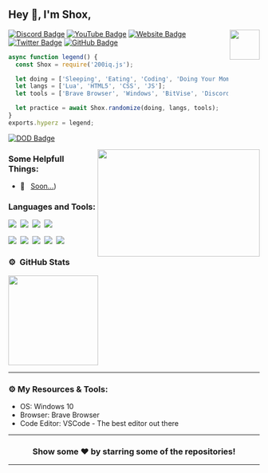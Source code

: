 ## Hey 👋, I'm Shox,

<img align="right" height="60" width="60" alt="" src="https://i.imgur.com/7cRB8hH.png" />

[![Discord Badge](https://img.shields.io/badge/-Discord-0e76a8?style=flat-square&logo=Discord&logoColor=white)](http://dc.californialife.de)
[![YouTube Badge](https://img.shields.io/badge/-YouTube-e02828?style=flat-square&logo=YouTube&logoColor=white)]()
[![Website Badge](https://img.shields.io/badge/Website-3b5998?style=flat-square&logo=google-chrome&logoColor=white)](http://californialife.de)
[![Twitter Badge](https://img.shields.io/badge/-Twitter-00acee?style=flat-square&logo=Twitter&logoColor=white)](https://twitter.com/gershox)
[![GitHub Badge](https://img.shields.io/badge/-GitHub-ffffff?style=flat-square&logo=Github&logoColor=black)](https://girhub.com/GERShox)

```js
async function legend() {
  const Shox = require('200iq.js');

  let doing = ['Sleeping', 'Eating', 'Coding', 'Doing Your Mom'];
  let langs = ['Lua', 'HTML5', 'CSS', 'JS'];
  let tools = ['Brave Browser', 'Windows', 'BitVise', 'Discord', 'GitHub'];

  let practice = await Shox.randomize(doing, langs, tools);
}
exports.hyperz = legend;
```




[![DOD Badge](https://img.shields.io/badge/California-Life%20DEVELOPMENT-17a6ec?style=for-the-badge)](http://dc.californialife.de)

<img align="right" height="215" width="325" alt="" src="https://cdn.dribbble.com/users/416610/screenshots/4801105/coding_desk_flat_vector_ui_ux_design_illustration_motion_animation_gif2.gif" />


### Some Helpfull Things:

- 📌 &nbsp; [Soon...](https://soon.com))

### Languages and Tools:

![](https://img.shields.io/badge/LUA-F7DF1E?style=for-the-badge&logo=lua&logoColor=black)&nbsp;
![](https://img.shields.io/badge/Node.js-43853D?style=for-the-badge&logo=node.js&logoColor=white)&nbsp;
![](https://img.shields.io/badge/HTML5-E34F26?style=for-the-badge&logo=html5&logoColor=white)&nbsp;
![](https://img.shields.io/badge/CSS3-1572B6?style=for-the-badge&logo=css3&logoColor=white)&nbsp;

![](https://img.shields.io/badge/Windows-0078D6?style=for-the-badge&logo=windows&logoColor=white)&nbsp;
![](https://img.shields.io/badge/Discord-7289DA?style=for-the-badge&logo=discord&logoColor=white)&nbsp;
![](https://img.shields.io/badge/Spotify-1ED760?&style=for-the-badge&logo=spotify&logoColor=white)&nbsp;
![](https://img.shields.io/badge/GitHub-100000?style=for-the-badge&logo=github&logoColor=white)&nbsp;
![](https://img.shields.io/badge/Steam-000000?style=for-the-badge&logo=steam&logoColor=white)&nbsp;

### ⚙️ &nbsp;GitHub Stats

<p align="left">
<a href="https://github.com/Itz-Hyperz">
  <img height="180em" src="https://github-readme-stats-eight-theta.vercel.app/api?username=GERShox&show_icons=true&theme=react&include_all_commits=true&count_private=true"/>
</a>
</p>

---

### ⚙️ My Resources & Tools:

- OS: Windows 10
- Browser: Brave Browser
- Code Editor: VSCode - The best editor out there

---

<h3 align=center>Show some ❤️ by starring some of the repositories!</h3>

---
